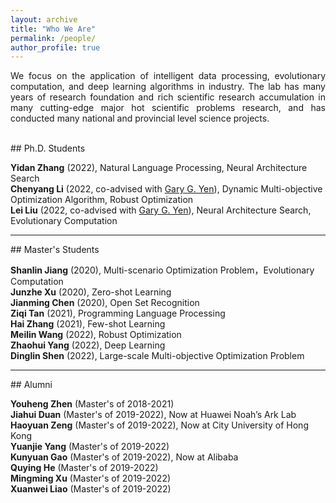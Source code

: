 ```yaml
---
layout: archive
title: "Who We Are"
permalink: /people/
author_profile: true
---
```


<p style="text-align:justify;">
We focus on the application of intelligent data processing, evolutionary computation, and deep learning algorithms in industry. The lab has many years of research foundation and rich scientific research accumulation in many cutting-edge major hot scientific problems research, and has conducted many national and provincial level science projects.
</p>
<br>
## Ph.D. Students

**Yidan Zhang** (2022), Natural Language Processing, Neural Architecture Search<br>
**Chenyang Li** (2022, co-advised with [Gary G. Yen](https://experts.okstate.edu/gyen)), Dynamic Multi-objective Optimization Algorithm, Robust Optimization<br>
**Lei Liu** (2022, co-advised with [Gary G. Yen](https://experts.okstate.edu/gyen)), Neural Architecture Search, Evolutionary Computation<br>

<hr/> 
## Master's Students

**Shanlin Jiang** (2020), Multi-scenario Optimization Problem，Evolutionary Computation<br>
**Junzhe Xu** (2020), Zero-shot Learning<br>
**Jianming Chen** (2020), Open Set Recognition<br>
**Ziqi Tan** (2021), Programming Language Processing<br>
**Hai Zhang** (2021), Few-shot Learning<br>
**Meilin Wang** (2022), Robust Optimization<br>
**Zhaohui Yang** (2022), Deep Learning<br>
**Dinglin Shen** (2022), Large-scale Multi-objective Optimization Problem<br>

<hr/> 
## Alumni

**Youheng Zhen** (Master's of 2018-2021)<br>
**Jiahui Duan** (Master's of 2019-2022), Now at Huawei Noah’s Ark Lab<br>
**Haoyuan Zeng** (Master's of 2019-2022), Now at City University of Hong Kong<br>
**Yuanjie Yang** (Master's of 2019-2022)<br>
**Kunyuan Gao** (Master's of 2019-2022), Now at Alibaba<br>
**Quying He** (Master's of 2019-2022)<br>
**Mingming Xu** (Master's of 2019-2022)<br>
**Xuanwei Liao** (Master's of 2019-2022)<br>
